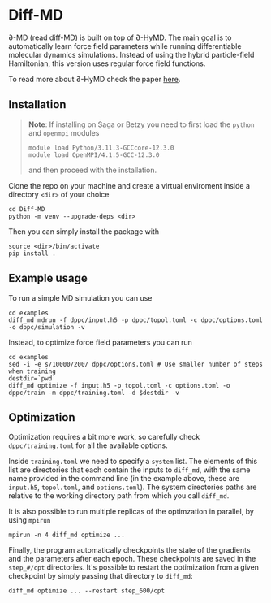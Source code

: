 # Diff-MD
∂-MD (read diff-MD) is built on top of [∂-HyMD](https://github.com/Cascella-Group-UiO/Diff-HyMD).
The main goal is to automatically learn force field parameters while running differentiable molecular dynamics simulations.
Instead of using the hybrid particle-field Hamiltonian, this version uses regular force field functions.

To read more about ∂-HyMD check the paper [here](https://pubs.acs.org/doi/10.1021/acs.jcim.4c00564).

## Installation
> **Note**:
> If installing on Saga or Betzy you need to first load the `python` and `openmpi` modules
> ```terminal
> module load Python/3.11.3-GCCcore-12.3.0
> module load OpenMPI/4.1.5-GCC-12.3.0
> ```
> and then proceed with the installation.

Clone the repo on your machine and create a virtual enviroment inside a directory `<dir>` of your choice
```terminal
cd Diff-MD
python -m venv --upgrade-deps <dir>
```
Then you can simply install the package with
```terminal
source <dir>/bin/activate
pip install .
```
## Example usage
To run a simple MD simulation you can use
```terminal
cd examples
diff_md mdrun -f dppc/input.h5 -p dppc/topol.toml -c dppc/options.toml -o dppc/simulation -v
```
Instead, to optimize force field parameters you can run
```terminal
cd examples
sed -i -e s/10000/200/ dppc/options.toml # Use smaller number of steps when training
destdir=`pwd`
diff_md optimize -f input.h5 -p topol.toml -c options.toml -o dppc/train -m dppc/training.toml -d $destdir -v
```
## Optimization
Optimization requires a bit more work, so carefully check `dppc/training.toml` for all the available options.

Inside `training.toml` we need to specify a `system` list.
The elements of this list are directories that each contain the inputs to `diff_md`, with the same name provided in the command line
(in the example above, these are `input.h5`, `topol.toml`, and `options.toml`).
The system directories paths are relative to the working directory path from which you call `diff_md`.

It is also possible to run multiple replicas of the optimzation in parallel, by using `mpirun`
```terminal
mpirun -n 4 diff_md optimize ...
```
Finally, the program automatically checkpoints the state of the gradients and the parameters after each epoch.
These checkpoints are saved in the `step_#/cpt` directories.
It's possible to restart the optimization from a given checkpoint by simply passing that directory to `diff_md`:
```terminal
diff_md optimize ... --restart step_600/cpt
```
